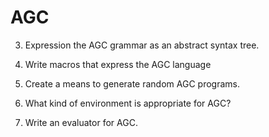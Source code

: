 # AGC


3. Expression the AGC grammar as an abstract syntax tree.
1. Write macros that express the AGC language
2. Create a means to generate random AGC programs.

1. What kind of environment is appropriate for AGC?

1. Write an evaluator for AGC.
